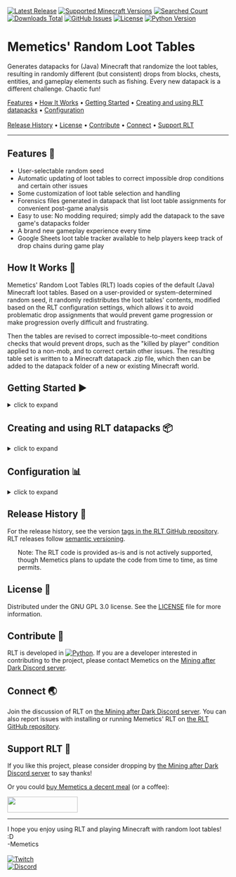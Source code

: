[![Latest Release](https://img.shields.io/github/v/release/MemeticsX/RLT)](https://github.com/MemeticsX/RLT/releases)
[![Supported Minecraft Versions](https://img.shields.io/badge/(Java)%20Minecraft-1.19%20--%201.19.3-2b7000)](https://www.minecraft.net)
[![Searched Count](https://img.shields.io/github/search/MemeticsX/RLT/search?color=322bff&label=searched)](https://github.com/MemeticsX/RLT)
[![Downloads Total](https://img.shields.io/github/downloads/MemeticsX/RLT/total?color=darkgreen)](https://github.com/MemeticsX/RLT/releases)
[![GitHub Issues](https://img.shields.io/github/issues/MemeticsX/RLT.svg)](https://github.com/MemeticsX/RLT/issues)
[![License](https://img.shields.io/github/license/MemeticsX/RLT)](https://github.com/MemeticsX/RLT/blob/main/LICENSE)
[![Python Version](https://img.shields.io/badge/Python-3.11-3e729d.svg)](https://www.python.org)

# Memetics' Random Loot Tables

Generates datapacks for (Java) Minecraft that randomize the loot tables, resulting in randomly different (but consistent) drops from blocks, chests, entities, and gameplay elements such as fishing.  Every new datapack is a different challenge.  Chaotic fun!

[Features](#features-) • 
[How It Works](#how-it-works-) • 
[Getting Started](#getting-started-) • 
[Creating and using RLT datapacks](#creating-and-using-rlt-datapacks-) • 
[Configuration](#configuration-)\
\
[Release History](#release-history-) • 
[License](#license-) • 
[Contribute](#contribute-) • 
[Connect](#connect-) • 
[Support RLT](#support-rlt-)

<!-- PLACEHOLDER: Add a nice animated image showing RLT in action. -->

---

## Features 🎨

- User-selectable random seed
- Automatic updating of loot tables to correct impossible drop conditions and certain other issues
- Some customization of loot table selection and handling
- Forensics files generated in datapack that list loot table assignments for convenient post-game analysis
- Easy to use: No modding required; simply add the datapack to the save game's datapacks folder
- A brand new gameplay experience every time
- Google Sheets loot table tracker available to help players keep track of drop chains during game play


## How It Works 🔧

Memetics' Random Loot Tables (RLT) loads copies of the default (Java) Minecraft loot tables.  Based on a user-provided or system-determined random seed, it randomly redistributes the loot tables' contents, modified based on the RLT configuration settings, which allows it to avoid problematic drop assignments that would prevent game progression or make progression overly difficult and frustrating.

Then the tables are revised to correct impossible-to-meet conditions checks that would prevent drops, such as the "killed by player" condition applied to a non-mob, and to correct certain other issues.  The resulting table set is written to a Minecraft datapack .zip file, which then can be added to the datapack folder of a new or existing Minecraft world.


## Getting Started ▶

<details>

<summary>click to expand</summary>

### Installation

To install Memetics' Random Loot Tables (RLT) on Windows, extract the .zip file contents to a folder on your PC.  RLT can be run directly from the source code using Python IDLE (available for free at https://www.python.org/) or using the RLT.exe file included with the release.  For RLT to work, however, the Minecraft "loot_tables" folder first must be added to the RLT folder.
  
### Preparing the loot_tables folder

RLT needs to have access to a copy of the Minecraft "loot_tables" folder, with all of its files and sub-folders and their files.  RLT will not run without a copy of the loot_tables folder being added to the RLT folder.

The loot_tables folder must be extracted from the current (Java) Minecraft game installation (or more accurately, from the version of the game corresponding with this version of RLT) and copied to the RLT application folder.
  
_To extract the "loot_tables" folder from your Minecraft installation_:

1. In Windows File Explorer, navigate to the current Minecraft installation folder, which in Windows is normally found in %AppData%/.minecraft/versions/[version]/[version].jar/data/minecraft/loot_tables.  (For the current (0.15.4-beta) RLT build, the [version] folder is named "1.19.3".)

If you are unsure how to locate the loot_tables folder, start by pasting this into the location bar in Windows File Explorer:

%AppData%/.minecraft/versions/

Then in the "versions" folder, open the folder named with the current Minecraft version: for instance, the folder named 1.19.3.  (The folder is created when you first launch that version of the game; so if the folder does not exist, open the Minecraft launcher and start that version of the game, so the Minecraft launcher will download all of the files necessary to run that version of the game.)

  <ul>
    <ol>
  **Note**: If you are unable to locate the Minecraft root installation folder, Minecraft may be installed in a different location on your system.  Wherever it is located, navigate to the root ".minecraft" folder where the game is installed, open the "versions" folder, and then locate the folder for the current version of the game.
    </ol>
  </ul>
  
2. In the [version] folder, open the compressed [version].jar file using a file compression utility such as 7Zip.  (For instance, in the folder called 1.19.3, the file will be called 1.19.3.jar.)

3. In the compressed .jar file, open the "data" folder, and then open the "minecraft" folder.

4. In the "minecraft" folder, extract the "loot_tables" folder, copying it into the RLT folder.

5. Once the loot_tables folder and its contents have been extracted into the RLT folder, the RLT application should be able to run.

</details>


## Creating and using RLT datapacks 📦

<details>

<summary>click to expand</summary>

### Generating an RLT datapack:

When you run the RLT application, it will prompt you for a seed to use for randomizing the loot tables.  If you use the same seed and the same set of loot tables and config files, the application will generate the same (identical) datapack each time.  If you do not enter a seed, RLT will use a system-generated random seed.  Every time RLT is launched, the system-generated seed is determined at random, resulting in a different datapack each time.  (So if you want to produce the same datapack each time, manually enter the same seed each time.)

Once RLT generates a new datapack, it writes the datapack as a .zip file to the "RLT datapacks" folder in the RLT folder.  If you provided a seed, the file name will include the seed.

Copy the RLT datapack .zip file to the "datapacks" folder located in the savegame folder for a new or existing Minecraft world, and the loot drops will be randomized.


### To add the RLT datapack to a new Minecraft world:

If you want to create a new world in which the loot tables start randomized (this works in Minecraft version 1.17 and later):

- On the Singleplayer* menu, click "Create New World."
- In the "Create New World" form, click "Data Packs."
- In the "Select Data Packs" form, click "Open Pack Folder."  The datapacks folder for the new world will open in a new File Explorer window.  (The files for the new world are located in a temporary folder until world creation is finalized.)
- Copy the newly generated RLT datapack from the "RLT datapacks" folder into the new world's "datapacks" folder.  (Once the file is added to the folder, you can close the File Explorer window showing the new world's "datapacks" folder.)
- Switch back to Minecraft: The datapack should now appear in the "Available" list.
- Click the RLT datapack icon to move the datapack to the "Selected" list, and then click "Done."
- Update any other world creation settings as desired.
- Finally, click "Create New World" to finish world creation and launch your new RLT world!

> The process is simliar for Mulitplayer worlds.  However, if you are running the standalone Minecraft server, you may have to launch the server to let it create the new world for the first time (so that the world savegame folder and its "datapacks" folder will be created), stop the server, add the RLT datapack to the world's datapacks folder, and then restart the server.

  
### To add the RLT datapack to an existing Minecraft world:

- If the world is currently open in Minecraft, exit the world (or stop the server).
- In File Explorer, navigate to the savegame folder for the world.  (By default, this folder is located in %AppData%/.minecraft/saves/.  However, you can also open the world save folder from within Minecraft: On the Singleplayer menu, select the world, click Edit, and then click "Open World Folder.")
- In the world's savegame folder (which should be named the same as the world name), open the datapacks folder.
- Copy the RLT datapack .zip file into the datapacks folder.
- Resume playing the world.  The loot drops will now be randomzied.

</details>


## Configuration 📊

<details>

<summary>click to expand</summary>

### Config files

The lists in the configuration files are used primarily to prevent loot table assignments that block game progress, such as assigning blaze rods to drop from an End chest when blaze rods are needed to gain access to the End in the first place. The config lists also allow the exclusion of certain loot tables from random assignments, such as table assignments that would make the game too frustrating to play. For instance, if blaze rods only dropped from certain infested blocks, it might take a frustratingly long time of random digging before locating those blocks in the hope that blaze rods could be obtained from them.

**The [bottlenecks.config](bottlenecks.config) file** holds the list of loot tables for loot that is needed for progression.  By default, it contains blaze.json and enderman.json, since ender pearls and blaze powder are needed to help locate strongholds and activate the End portals to allow passage to the End.  Technically, Ender pearls also can be obtained through Piglin bartering (as of Minecraft 1.16), so Ender pearls most likely could still be found even if Enderman drops are not available, but if both of those bottlenecks get assigned to drop from objects or entities exclusive to the End, game progression to the End still will be highly unlikely if not impossible.  (For a more cautious configuration, piglin_bartering.json could also be added to the bottlenecks.config list.)

**The [blockers.config](blockers.config) file** holds the list of loot tables to which RLT will avoid assigning the drops from tables listed in bottlenecks.config.  This way, the important bottlenecks drops will not be overly difficult if not impossible to find.  Probably nobody wants to dig around all over the world at random to try to locate an infested diorite vein in the hope that maybe it will drop an Ender pearl or two, and no one wants the starting bonus chest to be the only place where one can find a blaze rod.  We might still want the blocker tables' drops to be assigned elsewhere, but we don't want those to be the only droppers of important resources.  So the blockers tables are withheld from the assignment pool until the bottlenecks tables have been assigned to non-blockers from the general (non-blocker, non-excluded) unassigned tables list; then the blockers are added to the general assignment list for random assignment with the rest of the pool.

**The [exclusions.config](exclusions.config) file** holds the list of loot tables that will not be altered; the tables in this list will remain unrandomized.  This list contains:

- Showstoppers: Things that won't drop anything, preventing potentially important resources from dropping, either because they're not implemented in the game (as with certain entities like Giant and Zombie Horse) or because the Minecraft code prevents them programmatically from producing drops;
- Not yet implemented: Tables for objects and entities that are planned for a future release of Minecraft but that have not been implemented in the current release of the game (and therefore will never drop any loot assigned to be dropped from them); and
- Killjoys (a.k.a. frustrators): Tables which, if included in the randomized loot (either as droppers or to have their loot dropped by something else), would make the game significantly less fun.  The items on this list are less problematic for game progression and are more a matter of taste.


### Recommended Configuration

To prevent assignments that block game progression, such as blaze rods being assigned to drop from chests or entities only found in the End, the default blockers and bottlenecks lists generally should be kept as they are, although piglin_bartering.json could be added to bottlenecks.config to help ensure the availability of ender pearls.

At the very least, keep blaze.json and _either_ enderman.json or piglin_bartering.json in the bottlenecks.config list, and keep very rare or hard-to-find droppers (such as spawn_bonus_chest.json and the infested blocks) in the blockers.config list.  

The default "Showstoppers" and "Not yet implemented" lists in exclusions.config should also be kept as-is.

However, the "Killjoys" list (in exclusions.config) can be modified as desired.  Additional loot tables may be added to the killjoys list if you want to reduce the frustration of having to hunt for days on end to find certain hard-to-find loot drops, or if there are certain things that you simply want to have retain their normal drops.

<ul>
Memetics finds it tedious to have 17 varieties of candle dropping as part of the randomized loot set, not to mention having candles of the same color dropping from two different sources (if candle cakes were left in), and he thinks that candle cakes are just silly to begin with, so those loot tables are included on his default Killjoys list.  Memetics also (currently) likes to have shulker_box.json on the list and therefore unrandomized, so that at least one type of shulker box is available as a reusable shulker box for gameplay.  But YMMV, so adjust the Killjoys list as you see fit.
</ul>

Feel free to experiment, though!  The config lists may be modified or even removed entirely, and RLT will still generate the datapacks - and you still might get lucky with what items get dropped from where - but ultimately, you will have to be the judge of the results of such experiments.

</details>


## Release History 📅

For the release history, see the version [tags in the RLT GitHub repository](https://github.com/MemeticsX/RLT/tags).  RLT releases follow [semantic versioning](http://semver.org/). 

<ul>
Note: The RLT code is provided as-is and is not actively supported, though Memetics plans to update the code from time to time, as time permits.
</ul>


## License 📜

Distributed under the GNU GPL 3.0 license. See the [LICENSE](LICENSE) file for more information.


## Contribute 💪

RLT is developed in [![Python](https://img.shields.io/badge/python-3670A0?logo=python&logoColor=ffdd54)](https://www.python.org).  If you are a developer interested in contributing to the project, please contact Memetics on the [Mining after Dark Discord server](https://discord.gg/guTcuM5V62).


## Connect 🌏

Join the discussion of RLT on [the Mining after Dark Discord server](https://discord.gg/guTcuM5V62).  You can also report issues with installing or running Memetics' RLT on [the RLT GitHub repository](https://github.com/MemeticsX/RLT/issues).


## Support RLT 🚀

If you like this project, please consider dropping by [the Mining after Dark Discord server](https://discord.gg/guTcuM5V62) to say thanks!

Or you could [buy Memetics a decent meal](https://www.buymeacoffee.com/Memetics) (or a coffee):

<a href="https://www.buymeacoffee.com/Memetics"><img src="https://img.buymeacoffee.com/button-api/?text=Buy me a decent meal&emoji=😋&slug=Memetics&button_colour=5900c6&font_colour=ffffff&font_family=Lato&outline_colour=ffffff&coffee_colour=FFDD00" height="36" width="160" /></a>

---

I hope you enjoy using RLT and playing Minecraft with random loot tables!  :D\
-Memetics\
\
[![Twitch](https://img.shields.io/twitch/status/Memetics?label=Twitch)](https://twitch.tv/Memetics)\
[![Discord](https://img.shields.io/discord/553903039082135555?label=Discord)](https://discord.gg/guTcuM5V62)
